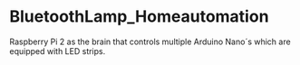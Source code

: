 # BluetoothLamp_Homeautomation

Raspberry Pi 2 as the brain that controls multiple Arduino Nano´s which are equipped with LED strips.
